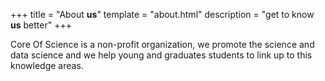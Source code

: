 +++
title = "About **us**"
template = "about.html"
description = "get to know **us** better"
+++

Core Of Science is a non-profit organization, we promote the science and data
science and we help young and graduates students to link up to this knowledge
areas.
